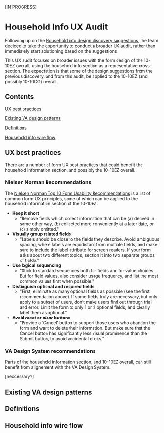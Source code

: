 [IN PROGRESS]

# Household Info UX Audit

Following up on the [Household info design discovery suggestions](https://github.com/department-of-veterans-affairs/va.gov-team/blob/master/products/health-care/application/va-application/research/Household%20info%20design%20discovery.pdf), the team deciced to take the opportunity to conduct a broader UX audit, rather than immediately start solutioning based on the suggestions.

This UX audit focuses on broader issues with the form design of the 10-10EZ overall, using the household info section as a representative cross-section. The expectation is that some of the design suggestions from the previous discovery, and from this audit, be applied to the 10-10EZ (and possibly 10-10CG) overall.

## Contents

[UX best practices]()

[Existing VA design patterns]()

[Definitions]()

[Household info wire flow]()

## UX best practices

There are a number of form UX best practices that could benefit the household information section, and possibly the 10-10EZ overall.

### Nielsen Norman Recommendations

The [Nielsen Norman Top 10 Form Usability Recommendations](https://www.nngroup.com/articles/web-form-design/) is a list of common form UX principles, some of which can be applied to the household information section of the 10-10EZ.

- **Keep it short**
  - "Remove fields which collect information that can be (a) derived in some other way, (b) collected more conveniently at a later date, or (c) simply omitted."
- **Visually group related fields**
  - "Labels should be close to the fields they describe. Avoid ambiguous spacing, where labels are equidistant from multiple fields, and make sure to include the label attribute for screen readers. If your form asks about two different topics, section it into two separate groups of fields."
- **Use logical sequencing**
  - "Stick to standard sequences both for fields and for value choices. But for field values, also consider usage frequency, and list the most common values first when possible."
- **Distinguish optional and required fields**
  - "First, eliminate as many optional fields as possible (see the first recommendation above). If some fields truly are necessary, but only apply to a subset of users, don’t make users find out through trial and error. Limit the form to only 1 or 2 optional fields, and clearly label them as optional."
- **Avoid *reset* or *clear* buttons**
  - "Provide a ‘Cancel’ button to support those users who abandon the form and want to delete their information. But make sure that the Cancel button has significantly less visual prominence than the Submit button, to avoid accidental clicks."

### VA Design System recommendations

Parts of the household information section, and 10-10EZ overall, can still benefit from alignement with the VA Design System.

[neccessary?]

## Existing VA design patterns

## Definitions

## Household info wire flow
